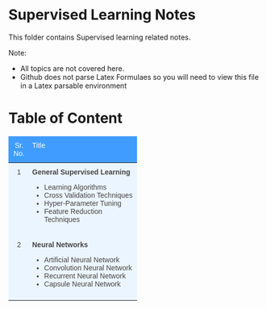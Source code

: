 # Supervised Learning Notes

This folder contains Supervised learning related notes.

Note: 

- All topics are not covered here.
- Github does not parse Latex Formulaes so you will need to view this file in a Latex parsable environment



# Table of Content

<style type="text/css">
.tg  {border:none;border-collapse:collapse;border-color:#9ABAD9;border-spacing:0;}
.tg td{background-color:#EBF5FF;border-color:#9ABAD9;border-style:solid;border-width:0px;color:#444;
  font-family:Arial, sans-serif;font-size:14px;overflow:hidden;padding:10px 5px;word-break:normal;}
.tg th{background-color:#409cff;border-color:#9ABAD9;border-style:solid;border-width:0px;color:#fff;
  font-family:Arial, sans-serif;font-size:14px;font-weight:normal;overflow:hidden;padding:10px 5px;word-break:normal;}
.tg .tg-c3ow{border-color:inherit;text-align:center;vertical-align:top}
.tg .tg-0pky{border-color:inherit;text-align:left;vertical-align:top}
</style>
<table class="tg" style="width: 100%">
<colgroup>
<col style="width: 42px">
<col style="width: 213px">
</colgroup>
<thead>
  <tr>
    <th class="tg-c3ow">Sr. No. </th>
    <th class="tg-0pky">Title</th>
  </tr>
</thead>
<tbody>
  <tr>
    <td class="tg-c3ow">1</td>
    <td class="tg-0pky"><b>General Supervised Learning</b>
      <ul>
        <li>Learning Algorithms</li>
        <li>Cross Validation Techniques</li>
        <li>Hyper-Parameter Tuning</li>
        <li>Feature Reduction Techniques</li>
      </ul>
    </td>
  </tr>
  <tr>
    <td class="tg-c3ow">2</td>
    <td class="tg-0pky"><b>Neural Networks</b>
      <ul>
        <li>Artificial Neural Network</li>
        <li>Convolution Neural Network</li>
        <li>Recurrent Neural Network</li>
        <li>Capsule Neural Network</li>
      </ul>
    </td>
  </tr>
</tbody>
</table>